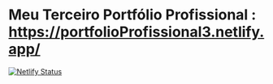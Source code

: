 # Meu Terceiro Portfólio Profissional : https://portfolioProfissional3.netlify.app/

[![Netlify Status](https://api.netlify.com/api/v1/badges/fac8b686-ccc9-43e3-a32f-5ddb598da1d0/deploy-status)](https://app.netlify.com/sites/portfolioprofissional3/deploys)

